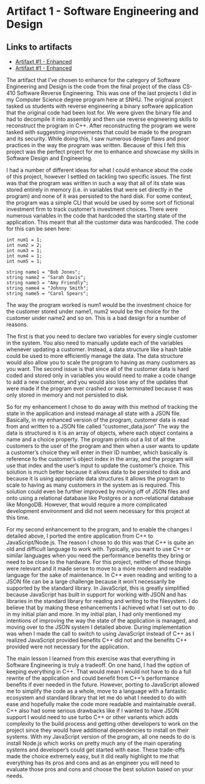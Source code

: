 # Artifact 1 - Software Engineering and Design

## Links to artifacts
- [Artifaxt #1 - Enhanced](https://github.com/mjschnabel/mjschnabel.github.io/tree/main/artifacts/artifact-1/enhanced)
- [Artifaxt #1 - Enhanced](https://github.com/mjschnabel/mjschnabel.github.io/tree/main/artifacts/artifact-1/original)

The artifact that I’ve chosen to enhance for the category of Software Engineering and Design is the code from the final project of the class CS-410 Software Reverse Engineering. This was one of the last projects I did in my Computer Science degree program here at SNHU. The original project tasked us students with reverse engineering a binary software application that the original code had been lost for. We were given the binary file and had to decompile it into assembly and then use reverse engineering skills to reconstruct the program in C++. After reconstructing the program we were tasked with suggesting improvements that could be made to the program and its security. While doing this, I saw numerous design flaws and poor practices in the way the program was written. Because of this I felt this project was the perfect project for me to enhance and showcase my skills in Software Design and Engineering.

I had a number of different ideas for what I could enhance about the code of this project, however I settled on tackling two specific issues. The first was that the program was written in such a way that all of its state was stored entirely in memory (i.e. in variables that were set directly in the program) and none of it was persisted to the hard disk. For some context, the program was a simple CLI that would be used by some sort of fictional investment firm to track customer’s investment choices. There were numerous variables in the code that hardcoded the starting state of the application. This meant that all the customer data was hardcoded. The code for this can be seen here:
  
```
int num1 = 1;
int num2 = 2;
int num3 = 1;
int num4 = 1;
int num5 = 1;
 
string name1 = "Bob Jones";
string name2 = "Sarah Davis";
string name3 = "Amy Friendly";
string name4 = "Johnny Smith";
string name5 = "Carol Spears";
```

The way the program worked is num1 would be the investment choice for the customer stored under name1, num2 would be the choice for the customer under name2 and so on. This is a bad design for a number of reasons.

The first is that you need to declare two variables for every single customer in the system. You also need to manually update each of the variables whenever updating a customer. Instead, a data structure like a hash table could be used to more efficiently manage the data. The data structure would also allow you to scale the program to having as many customers as you want. The second issue is that since all of the customer data is hard coded and stored only in variables you would need to make a code change to add a new customer, and you would also lose any of the updates that were made if the program ever crashed or was terminated because it was only stored in memory and not persisted to disk.

So for my enhancement I chose to do away with this method of tracking the state in the application and instead manage all state with a JSON file. Basically, in my enhanced version of the program, customer data is read from and written to a JSON file called “customer_data.json” The way the data is structured is it is an array of objects, where each object contains a name and a choice property. The program prints out a list of all the customers to the user of the program and then when a user wants to update a customer’s choice they will enter in their ID number, which basically is reference to the customer’s object index in the array, and the program will use that index and the user’s input to update the customer’s choice. This solution is much better because it allows data to be persisted to disk and because it is using appropriate data structures it allows the program to scale to having as many customers in the system as is required. This solution could even be further improved by moving off of JSON files and onto using a relational database like Postgres or a non-relational database like MongoDB. However, that would require a more complicated development environment and did not seem necessary for this project at this time. 

For my second enhancement to the program, and to enable the changes I detailed above, I ported the entire application from C++ to JavaScript/Node.js. The reason I chose to do this was that C++ is quite an old and difficult language to work with. Typically, you want to use C++ or similar languages when you need the performance benefits they bring or need to be close to the hardware. For this project, neither of those things were relevant and it made sense to move to a more modern and readable language for the sake of maintenance. In C++ even reading and writing to a JSON file can be a large challenge because it won’t necessarily be supported by the standard library. In JavaScript, this is greatly simplified because JavaScript has built in support for working with JSON and has libraries in the standard library for reading and writing to the filesystem.
I do believe that by making these enhancements I achieved what I set out to do in my initial plan and more. In my initial plan, I had only mentioned my intentions of improving the way the state of the application is managed, and moving over to the JSON system I detailed above. During implementation was when I made the call to switch to using JavaScript instead of C++ as I realized JavaScript provided benefits C++ did not and the benefits C++ provided were not necessary for the application. 

The main lesson I learned from this exercise was that everything in Software Engineering is truly a tradeoff. On one hand, I had the option of keeping everything in C++. That would mean I would not have to do a full rewrite of the application and could benefit from C++’s performance benefits if ever needed in the future. However, porting to JavaScript allowed me to simplify the code as a whole, move to a language with a fantastic ecosystem and standard library that let me do what I needed to do with ease and hopefully make the code more readable and maintainable overall. C++ also had some serious drawbacks like if I wanted to have JSON support I would need to use turbo C++ or other variants which adds complexity to the build process and getting other developers to work on the project since they would have additional dependencies to install on their systems. With my JavaScript version of the program, all one needs to do is install Node.js which works on pretty much any of the main operating systems and developer’s could get started with ease. These trade-offs made the choice extremely easy, but it did really highlight to me that everything has its pros and cons and as an engineer you will need to evaluate those pros and cons and choose the best solution based on your needs. 
